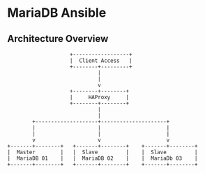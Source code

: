 # MariaDB Ansible

## Architecture Overview

                        +------------------+
                        |  Client Access   |
                        +--------+---------+
                                 |
                                 |
                                 v
                        +--------+--------+
                        |     HAProxy     |
                        +--------+--------+
                                 |
                                 |
            +--------------------+---------------------+
            |                    |                     |
            |                    |                     |
            v                    v                     v
    +-------+--------+   +-------+--------+    +-------+--------+
    |  Master        |   |  Slave         |    |  Slave         |
    |  MariaDB 01    |   |  MariaDB 02    |    |  MariaDb 03    |
    +-------+--------+   +-------+--------+    +-------+--------+